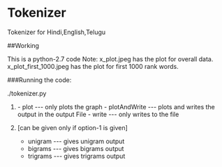 # Tokenizer
Tokenizer for Hindi,English,Telugu

##Working

This is a python-2.7 code
Note: x_plot.jpeg has the plot for overall data.
      x_plot_first_1000.jpeg has the plot for first 1000 rank words.


###Running the code:

./tokenizer.py <input-file> <output-file> <option-1> <option-2>

1. <option-1>
	- plot         --- only plots the graph
	- plotAndWrite --- plots and writes the output in the output File
	- write        --- only writes to the file

2. <option-2> [can be given only if option-1 is given]
	- unigram  --- gives unigram output
	- bigrams  --- gives bigrams output
	- trigrams --- gives trigrams output

